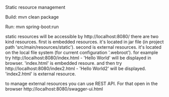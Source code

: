 Static resource management

Build:
mvn clean package

Run:
mvn spring-boot:run

static resources will be accessible by http://localhost:8080/
there are two kind resources. first is embedded resources. it's located in jar file (in project path 'src/main/resources/static'). second is external resources. it's located on the local file system (for current configuration '.webroot'). for example try http://localhost:8080/index.html - 'Hello World' will be displayed in browser. 'index.html' is embedded resoure. and then try http://localhost:8080/index2.html - 'Hello World2' will be displayed. 'index2.html' is external resource. 

to manage external resources you can use REST API. For that open in the browser http://localhost:8080/swagger-ui.html
